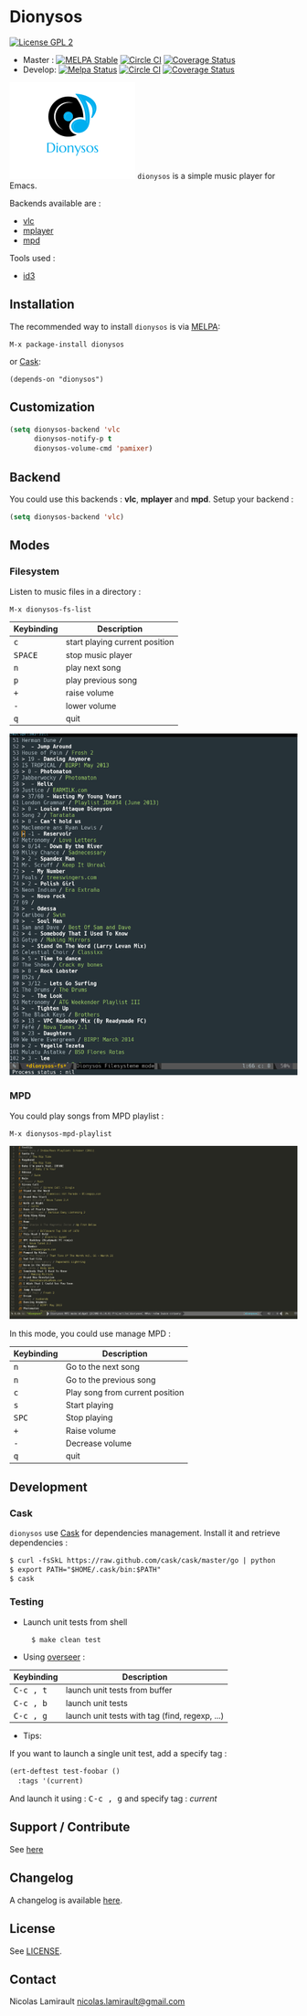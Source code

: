 # Dionysos

[![License GPL 2][badge-license]][LICENSE]

* Master : [![MELPA Stable](https://stable.melpa.org/packages/dionysos-badge.svg)](https://stable.melpa.org/#/dionysos) [![Circle CI](https://circleci.com/gh/nlamirault/dionysos/tree/master.svg?style=svg)](https://circleci.com/gh/nlamirault/dionysos/tree/master) [![Coverage Status](https://coveralls.io/repos/nlamirault/dionysos/badge.png?branch=master)](https://coveralls.io/r/nlamirault/dionysos?branch=master)
* Develop: [![Melpa Status](https://melpa.org/packages/dionysos-badge.svg)](https://melpa.org/#/dionysos) [![Circle CI](https://circleci.com/gh/nlamirault/dionysos/tree/develop.svg?style=svg)](https://circleci.com/gh/nlamirault/dionysos/tree/develop) [![Coverage Status](https://coveralls.io/repos/nlamirault/dionysos/badge.png?branch=develop)](https://coveralls.io/r/nlamirault/dionysos?branch=develop)

![dionysos](dionysos.png) `dionysos` is a simple music player for Emacs.

Backends available are :
* [vlc][]
* [mplayer][]
* [mpd][]

Tools used :
* [id3][]

## Installation

The recommended way to install ``dionysos`` is via [MELPA][]:

    M-x package-install dionysos

or [Cask][]:

	(depends-on "dionysos")


## Customization

```lisp
(setq dionysos-backend 'vlc
      dionysos-notify-p t
      dionysos-volume-cmd 'pamixer)
```

## Backend

You could use this backends : **vlc**, **mplayer** and **mpd**.
Setup your backend :

```lisp
(setq dionysos-backend 'vlc)
```

## Modes

### Filesystem

Listen to music files in a directory :

    M-x dionysos-fs-list

Keybinding           | Description
---------------------|------------------------------------------------------------
<kbd>c</kbd>         | start playing current position
<kbd>SPACE</kbd>     | stop music player
<kbd>n</kbd>         | play next song
<kbd>p</kbd>         | play previous song
<kbd>+</kbd>         | raise volume
<kbd>-</kbd>         | lower volume
<kbd>q</kbd>         | quit

![Filesystem](var/dionysos-fs-0.6.png)

### MPD

You could play songs from MPD playlist :

    M-x dionysos-mpd-playlist

![MPD](var/dionysos-mpd-0.3.png)

In this mode, you could use manage MPD :

Keybinding           | Description
---------------------|------------------------------------------------------------
<kbd>n</kbd>         | Go to the next song
<kbd>n</kbd>         | Go to the previous song
<kbd>c</kbd>         | Play song from current position
<kbd>s</kbd>         | Start playing
<kbd>SPC</kbd>       | Stop playing
<kbd>+</kbd>         | Raise volume
<kbd>-</kbd>         | Decrease volume
<kbd>q</kbd>         | quit

## Development

### Cask

``dionysos`` use [Cask][] for dependencies management. Install it and retrieve
dependencies :

    $ curl -fsSkL https://raw.github.com/cask/cask/master/go | python
    $ export PATH="$HOME/.cask/bin:$PATH"
    $ cask

### Testing

* Launch unit tests from shell

        $ make clean test

* Using [overseer][] :

Keybinding           | Description
---------------------|------------------------------------------------------------
<kbd>C-c , t</kbd>   | launch unit tests from buffer
<kbd>C-c , b</kbd>   | launch unit tests
<kbd>C-c , g</kbd>   | launch unit tests with tag (find, regexp, ...)

* Tips:

If you want to launch a single unit test, add a specify tag :

```lisp
(ert-deftest test-foobar ()
  :tags '(current)
  ```

And launch it using : <kbd>C-c , g</kbd> and specify tag : *current*


## Support / Contribute

See [here](CONTRIBUTING.md)


## Changelog

A changelog is available [here](ChangeLog.md).


## License

See [LICENSE](LICENSE).


## Contact

Nicolas Lamirault <nicolas.lamirault@gmail.com>



[dionysos]: https://github.com/nlamirault/dionysos
[badge-license]: https://img.shields.io/badge/license-GPL_2-green.svg?style=flat
[LICENSE]: https://github.com/nlamirault/dionysos/blob/master/LICENSE
[Issue tracker]: https://github.com/nlamirault/dionysos/issues

[GNU Emacs]: https://www.gnu.org/software/emacs/
[MELPA]: https://melpa.org
[Cask]: http://cask.github.io/
[Overseer]: https://github.com/tonini/overseer.el

[vlc]: http://www.videolan.org/vlc/
[mplayer]: http://www.mplayerhq.hu/design7/news.html
[mpd]: https://www.musicpd.org/
[id3]: https://github.com/squell/id3]

